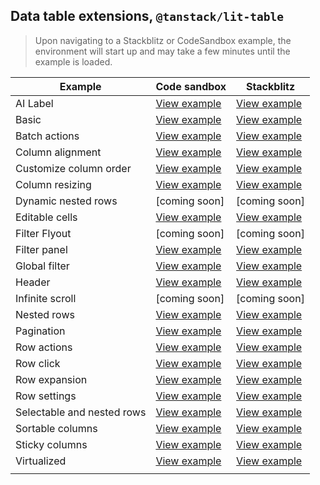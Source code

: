 ## Data table extensions, `@tanstack/lit-table`

> Upon navigating to a Stackblitz or CodeSandbox example, the environment will
> start up and may take a few minutes until the example is loaded.

| Example                    | Code sandbox                                                                                                                         | Stackblitz                                                                                                                         |
| -------------------------- | ------------------------------------------------------------------------------------------------------------------------------------ | ---------------------------------------------------------------------------------------------------------------------------------- |
| AI Label                   | [View example](https://codesandbox.io/s/github/carbon-design-system/tanstack-carbon/tree/main/web-components/ai-label)               | [View example](https://stackblitz.com/github/carbon-design-system/tanstack-carbon/tree/main/web-components/ai-label)               |
| Basic                      | [View example](https://codesandbox.io/s/github/carbon-design-system/tanstack-carbon/tree/main/web-components/basic)                  | [View example](https://stackblitz.com/github/carbon-design-system/tanstack-carbon/tree/main/web-components/basic)                  |
| Batch actions              | [View example](https://codesandbox.io/s/github/carbon-design-system/tanstack-carbon/tree/main/web-components/batch-actions)          | [View example](https://stackblitz.com/github/carbon-design-system/tanstack-carbon/tree/main/web-components/batch-actions)          |
| Column alignment           | [View example](https://codesandbox.io/s/github/carbon-design-system/tanstack-carbon/tree/main/web-components/column-alignment)       | [View example](https://stackblitz.com/github/carbon-design-system/tanstack-carbon/tree/main/web-components/column-alignment)       |
| Customize column order     | [View example](https://codesandbox.io/s/github/carbon-design-system/tanstack-carbon/tree/main/web-components/customize-columns)      | [View example](https://stackblitz.com/github/carbon-design-system/tanstack-carbon/tree/main/web-components/customize-columns)      |
| Column resizing            | [View example](https://codesandbox.io/s/github/carbon-design-system/tanstack-carbon/tree/main/web-components/resizing)               | [View example](https://stackblitz.com/github/carbon-design-system/tanstack-carbon/tree/main/web-components/resizing)               |
| Dynamic nested rows        | [coming soon]                                                                                                                        | [coming soon]                                                                                                                      |
| Editable cells             | [View example](https://codesandbox.io/s/github/carbon-design-system/tanstack-carbon/tree/main/web-components/editable-cells)         | [View example](https://stackblitz.com/github/carbon-design-system/tanstack-carbon/tree/main/web-components/editable-cells)         |
| Filter Flyout              | [coming soon]                                                                                                                        | [coming soon]                                                                                                                      |
| Filter panel               | [View example](https://codesandbox.io/s/github/carbon-design-system/tanstack-carbon/tree/main/web-components/filter-panel)           | [View example](https://stackblitz.com/github/carbon-design-system/tanstack-carbon/tree/main/web-components/filter-panel)           |
| Global filter              | [View example](https://codesandbox.io/s/github/carbon-design-system/tanstack-carbon/tree/main/web-components/global-filter)          | [View example](https://stackblitz.com/github/carbon-design-system/tanstack-carbon/tree/main/web-components/global-filter)          |
| Header                     | [View example](https://codesandbox.io/s/github/carbon-design-system/tanstack-carbon/tree/main/web-components/header)                 | [View example](https://stackblitz.com/github/carbon-design-system/tanstack-carbon/tree/main/web-components/header)                 |
| Infinite scroll            | [coming soon]                                                                                                                        | [coming soon]                                                                                                                      |
| Nested rows                | [View example](https://codesandbox.io/s/github/carbon-design-system/tanstack-carbon/tree/main/web-components/nested-rows)            | [View example](https://stackblitz.com/github/carbon-design-system/tanstack-carbon/tree/main/web-components/nested-rows)            |
| Pagination                 | [View example](https://codesandbox.io/s/github/carbon-design-system/tanstack-carbon/tree/main/web-components/pagination)             | [View example](https://stackblitz.com/github/carbon-design-system/tanstack-carbon/tree/main/web-components/pagination)             |
| Row actions                | [View example](https://codesandbox.io/s/github/carbon-design-system/tanstack-carbon/tree/main/web-components/row-actions)            | [View example](https://stackblitz.com/github/carbon-design-system/tanstack-carbon/tree/main/web-components/row-actions)            |
| Row click                  | [View example](https://codesandbox.io/p/sandbox/github/carbon-design-system/tanstack-carbon/tree/main/web-components/row-click)      | [View example](https://stackblitz.com/github/carbon-design-system/tanstack-carbon/tree/main/web-components/row-click)              |
| Row expansion              | [View example](https://codesandbox.io/s/github/carbon-design-system/tanstack-carbon/tree/main/web-components/row-expansion)          | [View example](https://stackblitz.com/github/carbon-design-system/tanstack-carbon/tree/main/web-components/row-expansion)          |
| Row settings               | [View example](https://codesandbox.io/s/github/carbon-design-system/tanstack-carbon/tree/main/web-components/row-settings)           | [View example](https://stackblitz.com/github/carbon-design-system/tanstack-carbon/tree/main/web-components/row-settings)           |
| Selectable and nested rows | [View example](https://codesandbox.io/s/github/carbon-design-system/tanstack-carbon/tree/main/web-components/selectable-nested-rows) | [View example](https://stackblitz.com/github/carbon-design-system/tanstack-carbon/tree/main/web-components/selectable-nested-rows) |
| Sortable columns           | [View example](https://codesandbox.io/s/github/carbon-design-system/tanstack-carbon/tree/main/web-components/sortable)               | [View example](https://stackblitz.com/github/carbon-design-system/tanstack-carbon/tree/main/web-components/sortable)               |
| Sticky columns             | [View example](https://codesandbox.io/s/github/carbon-design-system/tanstack-carbon/tree/main/web-components/sticky-columns)         | [View example](https://stackblitz.com/github/carbon-design-system/tanstack-carbon/tree/main/web-components/sticky-columns)         |
| Virtualized                | [View example](https://codesandbox.io/s/github/carbon-design-system/tanstack-carbon/tree/main/web-components/virtual)                | [View example](https://stackblitz.com/github/carbon-design-system/tanstack-carbon/tree/main/web-components/virtual)                |
|                            |
